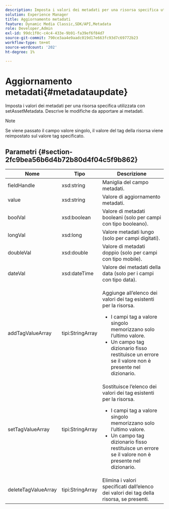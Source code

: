 ```yaml
---
description: Imposta i valori dei metadati per una risorsa specifica utilizzata con setAssetMetadata. Descrive le modifiche da apportare ai metadati.
solution: Experience Manager
title: Aggiornamento metadati
feature: Dynamic Media Classic,SDK/API,Metadata
role: Developer,Admin
exl-id: 99dc1f0c-c4c4-433e-9b91-fa39ef6f84d7
source-git-commit: 790ce3aa4e9aadc019d17e663fc93d7c69772b23
workflow-type: tm+mt
source-wordcount: '202'
ht-degree: 1%

---
```


# Aggiornamento metadati{#metadataupdate}

Imposta i valori dei metadati per una risorsa specifica utilizzata con setAssetMetadata. Descrive le modifiche da apportare ai metadati.

>[!NOTE]
>
>Se viene passato il campo valore singolo, il valore del tag della risorsa viene reimpostato sul valore tag specificato.

## Parametri {#section-2fc9bea56b6d4b72b80d4f04c5f9b862}

<table id="table_04100BB8ABD84EF68B0A7CE3AD946414"> 
 <thead> 
  <tr> 
   <th colname="col1" class="entry"> Nome </th> 
   <th colname="col2" class="entry"> Tipo </th> 
   <th colname="col3" class="entry"> Descrizione </th> 
  </tr> 
 </thead>
 <tbody> 
  <tr> 
   <td colname="col1"> <span class="codeph"> <span class="varname"> fieldHandle</span> </span> </td> 
   <td colname="col2"> <span class="codeph"> xsd:string</span> </td> 
   <td colname="col3"> Maniglia del campo metadati. </td> 
  </tr> 
  <tr> 
   <td colname="col1"> <span class="codeph"> <span class="varname"> value</span> </span> </td> 
   <td colname="col2"> <span class="codeph"> xsd:string</span> </td> 
   <td colname="col3"> Valore di aggiornamento metadati. </td> 
  </tr> 
  <tr> 
   <td colname="col1"> <span class="codeph"> <span class="varname"> boolVal</span> </span> </td> 
   <td colname="col2"> <span class="codeph"> xsd:boolean</span> </td> 
   <td colname="col3"> Valore di metadati booleani (solo per campi con tipo booleano). </td> 
  </tr> 
  <tr> 
   <td colname="col1"> <span class="codeph"> <span class="varname"> longVal</span> </span> </td> 
   <td colname="col2"> <span class="codeph"> xsd:long</span> </td> 
   <td colname="col3"> Valore metadati lungo (solo per campi digitati). </td> 
  </tr> 
  <tr> 
   <td colname="col1"> <span class="codeph"> <span class="varname"> doubleVal</span> </span> </td> 
   <td colname="col2"> <span class="codeph"> xsd:double</span> </td> 
   <td colname="col3"> Valore di metadati doppio (solo per campi con tipo mobile). </td> 
  </tr> 
  <tr> 
   <td colname="col1"> <span class="codeph"> <span class="varname"> dateVal</span> </span> </td> 
   <td colname="col2"> <span class="codeph"> xsd:dateTime</span> </td> 
   <td colname="col3"> Valore dei metadati della data (solo per i campi con tipo data). </td> 
  </tr> 
  <tr> 
   <td colname="col1"> <span class="codeph"> <span class="varname"> addTagValueArray</span> </span> </td> 
   <td colname="col2"> <span class="codeph"> tipi:StringArray</span> </td> 
   <td colname="col3"> <p>Aggiunge all’elenco dei valori dei tag esistenti per la risorsa. 
     <ul id="ul_08DE6C490B614560A6118E7AC59720E3"> 
      <li id="li_358A3BDC0EC94CCF8178CD789F09F804">I campi tag a valore singolo memorizzano solo l’ultimo valore. </li> 
      <li id="li_3F47D3A3C63A4752BF9A45F7B00A6E70">Un campo tag dizionario fisso restituisce un errore se il valore non è presente nel dizionario. </li> 
     </ul> </p> </td> 
  </tr> 
  <tr> 
   <td colname="col1"> <span class="codeph"> <span class="varname"> setTagValueArray</span> </span> </td> 
   <td colname="col2"> <span class="codeph"> tipi:StringArray</span> </td> 
   <td colname="col3">Sostituisce l’elenco dei valori dei tag esistenti per la risorsa. 
    <ul id="ul_941C915C69E84CF2AC5938378837EB92"> 
     <li id="li_6E85019335034B2EB1302696AE690ED5">I campi tag a valore singolo memorizzano solo l’ultimo valore. </li> 
     <li id="li_0DC56717EBB642D29FB7A3D043CEDED1">Un campo tag dizionario fisso restituisce un errore se il valore non è presente nel dizionario. </li> 
    </ul> </td> 
  </tr> 
  <tr> 
   <td colname="col1"> <span class="codeph"> <span class="varname"> deleteTagValueArray</span> </span> </td> 
   <td colname="col2"> <span class="codeph"> tipi:StringArray</span> </td> 
   <td colname="col3"> Elimina i valori specificati dall’elenco dei valori dei tag della risorsa, se presenti. </td> 
  </tr> 
 </tbody> 
</table>
